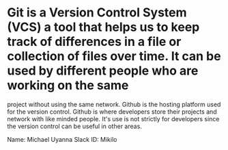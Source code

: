 # Git is a Version Control System (VCS) a tool that helps us to keep track of differences in a file or collection of files over time. It can be used by different people who are working on the same 
project without using the same network. Github is the hosting platform used for the version control. Github is where developers store their projects and network with like minded people. It's use 
is not strictly for developers since the version control can be useful in other areas.

Name: Michael Uyanna
Slack ID: Mikilo

